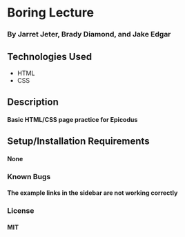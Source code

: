 # Boring Lecture

### By Jarret Jeter, Brady Diamond, and Jake Edgar

## Technologies Used 
* HTML
* CSS

## Description
#### Basic HTML/CSS page practice for Epicodus

## Setup/Installation Requirements
#### None

### Known Bugs
#### The example links in the sidebar are not working correctly

### License
#### MIT